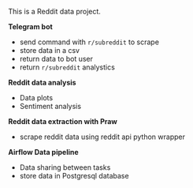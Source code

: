 This is a Reddit data project.

**Telegram bot**
- send command with `r/subreddit` to scrape
- store data in a csv
- return data to bot user
- return `r/subreddit` analystics
  
**Reddit data analysis**
- Data plots 
- Sentiment analysis
  
**Reddit data extraction with Praw**
- scrape reddit data using reddit api python wrapper 

**Airflow Data pipeline**
- Data sharing between tasks
- store data in Postgresql database




